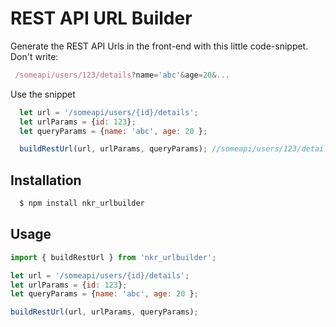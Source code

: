 # REST API URL Builder

Generate the REST API Urls in the front-end with this little code-snippet.
Don't write:
 ```javascript
  /someapi/users/123/details?name='abc'&age=20&...
 ```

 Use the snippet

```javascript
  let url = '/someapi/users/{id}/details';
  let urlParams = {id: 123};
  let queryParams = {name: 'abc', age: 20 };

  buildRestUrl(url, urlParams, queryParams); //someapi/users/123/details?name='abc'&age=20&...
```


## Installation

```javascript
  $ npm install nkr_urlbuilder
```



## Usage

```javascript
import { buildRestUrl } from 'nkr_urlbuilder';

let url = '/someapi/users/{id}/details';
let urlParams = {id: 123};
let queryParams = {name: 'abc', age: 20 };

buildRestUrl(url, urlParams, queryParams);
```